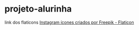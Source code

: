 # projeto-alurinha
link dos flaticons
<a href="https://www.flaticon.com/br/icones-gratis/instagram" title="instagram ícones">Instagram ícones criados por Freepik - Flaticon</a>

